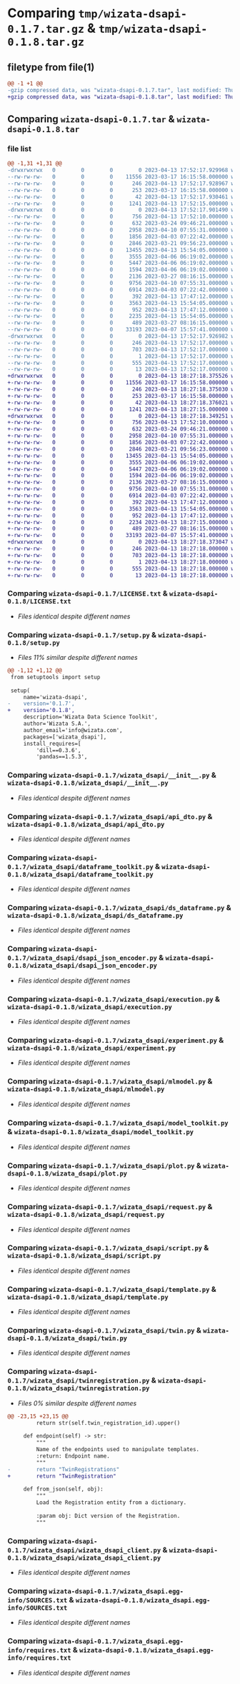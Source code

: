 # Comparing `tmp/wizata-dsapi-0.1.7.tar.gz` & `tmp/wizata-dsapi-0.1.8.tar.gz`

## filetype from file(1)

```diff
@@ -1 +1 @@
-gzip compressed data, was "wizata-dsapi-0.1.7.tar", last modified: Thu Apr 13 17:52:17 2023, max compression
+gzip compressed data, was "wizata-dsapi-0.1.8.tar", last modified: Thu Apr 13 18:27:18 2023, max compression
```

## Comparing `wizata-dsapi-0.1.7.tar` & `wizata-dsapi-0.1.8.tar`

### file list

```diff
@@ -1,31 +1,31 @@
-drwxrwxrwx   0        0        0        0 2023-04-13 17:52:17.929968 wizata-dsapi-0.1.7/
--rw-rw-rw-   0        0        0    11556 2023-03-17 16:15:58.000000 wizata-dsapi-0.1.7/LICENSE.txt
--rw-rw-rw-   0        0        0      246 2023-04-13 17:52:17.928967 wizata-dsapi-0.1.7/PKG-INFO
--rw-rw-rw-   0        0        0      253 2023-03-17 16:15:58.000000 wizata-dsapi-0.1.7/README.rst
--rw-rw-rw-   0        0        0       42 2023-04-13 17:52:17.930461 wizata-dsapi-0.1.7/setup.cfg
--rw-rw-rw-   0        0        0     1241 2023-04-13 17:52:15.000000 wizata-dsapi-0.1.7/setup.py
-drwxrwxrwx   0        0        0        0 2023-04-13 17:52:17.901490 wizata-dsapi-0.1.7/wizata_dsapi/
--rw-rw-rw-   0        0        0      756 2023-04-13 17:52:10.000000 wizata-dsapi-0.1.7/wizata_dsapi/__init__.py
--rw-rw-rw-   0        0        0      632 2023-03-24 09:46:21.000000 wizata-dsapi-0.1.7/wizata_dsapi/api_dto.py
--rw-rw-rw-   0        0        0     2958 2023-04-10 07:55:31.000000 wizata-dsapi-0.1.7/wizata_dsapi/dataframe_toolkit.py
--rw-rw-rw-   0        0        0     1856 2023-04-03 07:22:42.000000 wizata-dsapi-0.1.7/wizata_dsapi/ds_dataframe.py
--rw-rw-rw-   0        0        0     2846 2023-03-21 09:56:23.000000 wizata-dsapi-0.1.7/wizata_dsapi/dsapi_json_encoder.py
--rw-rw-rw-   0        0        0    13455 2023-04-13 15:54:05.000000 wizata-dsapi-0.1.7/wizata_dsapi/execution.py
--rw-rw-rw-   0        0        0     3555 2023-04-06 06:19:02.000000 wizata-dsapi-0.1.7/wizata_dsapi/experiment.py
--rw-rw-rw-   0        0        0     5447 2023-04-06 06:19:02.000000 wizata-dsapi-0.1.7/wizata_dsapi/mlmodel.py
--rw-rw-rw-   0        0        0     1594 2023-04-06 06:19:02.000000 wizata-dsapi-0.1.7/wizata_dsapi/model_toolkit.py
--rw-rw-rw-   0        0        0     2136 2023-03-27 08:16:15.000000 wizata-dsapi-0.1.7/wizata_dsapi/plot.py
--rw-rw-rw-   0        0        0     9756 2023-04-10 07:55:31.000000 wizata-dsapi-0.1.7/wizata_dsapi/request.py
--rw-rw-rw-   0        0        0     6914 2023-04-03 07:22:42.000000 wizata-dsapi-0.1.7/wizata_dsapi/script.py
--rw-rw-rw-   0        0        0      392 2023-04-13 17:47:12.000000 wizata-dsapi-0.1.7/wizata_dsapi/sql_dto.py
--rw-rw-rw-   0        0        0     3563 2023-04-13 15:54:05.000000 wizata-dsapi-0.1.7/wizata_dsapi/template.py
--rw-rw-rw-   0        0        0      952 2023-04-13 17:47:12.000000 wizata-dsapi-0.1.7/wizata_dsapi/twin.py
--rw-rw-rw-   0        0        0     2235 2023-04-13 15:54:05.000000 wizata-dsapi-0.1.7/wizata_dsapi/twinregistration.py
--rw-rw-rw-   0        0        0      489 2023-03-27 08:16:15.000000 wizata-dsapi-0.1.7/wizata_dsapi/wizard_function.py
--rw-rw-rw-   0        0        0    33193 2023-04-07 15:57:41.000000 wizata-dsapi-0.1.7/wizata_dsapi/wizata_dsapi_client.py
-drwxrwxrwx   0        0        0        0 2023-04-13 17:52:17.926982 wizata-dsapi-0.1.7/wizata_dsapi.egg-info/
--rw-rw-rw-   0        0        0      246 2023-04-13 17:52:17.000000 wizata-dsapi-0.1.7/wizata_dsapi.egg-info/PKG-INFO
--rw-rw-rw-   0        0        0      703 2023-04-13 17:52:17.000000 wizata-dsapi-0.1.7/wizata_dsapi.egg-info/SOURCES.txt
--rw-rw-rw-   0        0        0        1 2023-04-13 17:52:17.000000 wizata-dsapi-0.1.7/wizata_dsapi.egg-info/dependency_links.txt
--rw-rw-rw-   0        0        0      555 2023-04-13 17:52:17.000000 wizata-dsapi-0.1.7/wizata_dsapi.egg-info/requires.txt
--rw-rw-rw-   0        0        0       13 2023-04-13 17:52:17.000000 wizata-dsapi-0.1.7/wizata_dsapi.egg-info/top_level.txt
+drwxrwxrwx   0        0        0        0 2023-04-13 18:27:18.375526 wizata-dsapi-0.1.8/
+-rw-rw-rw-   0        0        0    11556 2023-03-17 16:15:58.000000 wizata-dsapi-0.1.8/LICENSE.txt
+-rw-rw-rw-   0        0        0      246 2023-04-13 18:27:18.375030 wizata-dsapi-0.1.8/PKG-INFO
+-rw-rw-rw-   0        0        0      253 2023-03-17 16:15:58.000000 wizata-dsapi-0.1.8/README.rst
+-rw-rw-rw-   0        0        0       42 2023-04-13 18:27:18.376021 wizata-dsapi-0.1.8/setup.cfg
+-rw-rw-rw-   0        0        0     1241 2023-04-13 18:27:15.000000 wizata-dsapi-0.1.8/setup.py
+drwxrwxrwx   0        0        0        0 2023-04-13 18:27:18.349251 wizata-dsapi-0.1.8/wizata_dsapi/
+-rw-rw-rw-   0        0        0      756 2023-04-13 17:52:10.000000 wizata-dsapi-0.1.8/wizata_dsapi/__init__.py
+-rw-rw-rw-   0        0        0      632 2023-03-24 09:46:21.000000 wizata-dsapi-0.1.8/wizata_dsapi/api_dto.py
+-rw-rw-rw-   0        0        0     2958 2023-04-10 07:55:31.000000 wizata-dsapi-0.1.8/wizata_dsapi/dataframe_toolkit.py
+-rw-rw-rw-   0        0        0     1856 2023-04-03 07:22:42.000000 wizata-dsapi-0.1.8/wizata_dsapi/ds_dataframe.py
+-rw-rw-rw-   0        0        0     2846 2023-03-21 09:56:23.000000 wizata-dsapi-0.1.8/wizata_dsapi/dsapi_json_encoder.py
+-rw-rw-rw-   0        0        0    13455 2023-04-13 15:54:05.000000 wizata-dsapi-0.1.8/wizata_dsapi/execution.py
+-rw-rw-rw-   0        0        0     3555 2023-04-06 06:19:02.000000 wizata-dsapi-0.1.8/wizata_dsapi/experiment.py
+-rw-rw-rw-   0        0        0     5447 2023-04-06 06:19:02.000000 wizata-dsapi-0.1.8/wizata_dsapi/mlmodel.py
+-rw-rw-rw-   0        0        0     1594 2023-04-06 06:19:02.000000 wizata-dsapi-0.1.8/wizata_dsapi/model_toolkit.py
+-rw-rw-rw-   0        0        0     2136 2023-03-27 08:16:15.000000 wizata-dsapi-0.1.8/wizata_dsapi/plot.py
+-rw-rw-rw-   0        0        0     9756 2023-04-10 07:55:31.000000 wizata-dsapi-0.1.8/wizata_dsapi/request.py
+-rw-rw-rw-   0        0        0     6914 2023-04-03 07:22:42.000000 wizata-dsapi-0.1.8/wizata_dsapi/script.py
+-rw-rw-rw-   0        0        0      392 2023-04-13 17:47:12.000000 wizata-dsapi-0.1.8/wizata_dsapi/sql_dto.py
+-rw-rw-rw-   0        0        0     3563 2023-04-13 15:54:05.000000 wizata-dsapi-0.1.8/wizata_dsapi/template.py
+-rw-rw-rw-   0        0        0      952 2023-04-13 17:47:12.000000 wizata-dsapi-0.1.8/wizata_dsapi/twin.py
+-rw-rw-rw-   0        0        0     2234 2023-04-13 18:27:15.000000 wizata-dsapi-0.1.8/wizata_dsapi/twinregistration.py
+-rw-rw-rw-   0        0        0      489 2023-03-27 08:16:15.000000 wizata-dsapi-0.1.8/wizata_dsapi/wizard_function.py
+-rw-rw-rw-   0        0        0    33193 2023-04-07 15:57:41.000000 wizata-dsapi-0.1.8/wizata_dsapi/wizata_dsapi_client.py
+drwxrwxrwx   0        0        0        0 2023-04-13 18:27:18.373047 wizata-dsapi-0.1.8/wizata_dsapi.egg-info/
+-rw-rw-rw-   0        0        0      246 2023-04-13 18:27:18.000000 wizata-dsapi-0.1.8/wizata_dsapi.egg-info/PKG-INFO
+-rw-rw-rw-   0        0        0      703 2023-04-13 18:27:18.000000 wizata-dsapi-0.1.8/wizata_dsapi.egg-info/SOURCES.txt
+-rw-rw-rw-   0        0        0        1 2023-04-13 18:27:18.000000 wizata-dsapi-0.1.8/wizata_dsapi.egg-info/dependency_links.txt
+-rw-rw-rw-   0        0        0      555 2023-04-13 18:27:18.000000 wizata-dsapi-0.1.8/wizata_dsapi.egg-info/requires.txt
+-rw-rw-rw-   0        0        0       13 2023-04-13 18:27:18.000000 wizata-dsapi-0.1.8/wizata_dsapi.egg-info/top_level.txt
```

### Comparing `wizata-dsapi-0.1.7/LICENSE.txt` & `wizata-dsapi-0.1.8/LICENSE.txt`

 * *Files identical despite different names*

### Comparing `wizata-dsapi-0.1.7/setup.py` & `wizata-dsapi-0.1.8/setup.py`

 * *Files 11% similar despite different names*

```diff
@@ -1,12 +1,12 @@
 from setuptools import setup
 
 setup(
     name='wizata-dsapi',
-    version='0.1.7',
+    version='0.1.8',
     description='Wizata Data Science Toolkit',
     author='Wizata S.A.',
     author_email='info@wizata.com',
     packages=['wizata_dsapi'],
     install_requires=[
         'dill==0.3.6',
         'pandas==1.5.3',
```

### Comparing `wizata-dsapi-0.1.7/wizata_dsapi/__init__.py` & `wizata-dsapi-0.1.8/wizata_dsapi/__init__.py`

 * *Files identical despite different names*

### Comparing `wizata-dsapi-0.1.7/wizata_dsapi/api_dto.py` & `wizata-dsapi-0.1.8/wizata_dsapi/api_dto.py`

 * *Files identical despite different names*

### Comparing `wizata-dsapi-0.1.7/wizata_dsapi/dataframe_toolkit.py` & `wizata-dsapi-0.1.8/wizata_dsapi/dataframe_toolkit.py`

 * *Files identical despite different names*

### Comparing `wizata-dsapi-0.1.7/wizata_dsapi/ds_dataframe.py` & `wizata-dsapi-0.1.8/wizata_dsapi/ds_dataframe.py`

 * *Files identical despite different names*

### Comparing `wizata-dsapi-0.1.7/wizata_dsapi/dsapi_json_encoder.py` & `wizata-dsapi-0.1.8/wizata_dsapi/dsapi_json_encoder.py`

 * *Files identical despite different names*

### Comparing `wizata-dsapi-0.1.7/wizata_dsapi/execution.py` & `wizata-dsapi-0.1.8/wizata_dsapi/execution.py`

 * *Files identical despite different names*

### Comparing `wizata-dsapi-0.1.7/wizata_dsapi/experiment.py` & `wizata-dsapi-0.1.8/wizata_dsapi/experiment.py`

 * *Files identical despite different names*

### Comparing `wizata-dsapi-0.1.7/wizata_dsapi/mlmodel.py` & `wizata-dsapi-0.1.8/wizata_dsapi/mlmodel.py`

 * *Files identical despite different names*

### Comparing `wizata-dsapi-0.1.7/wizata_dsapi/model_toolkit.py` & `wizata-dsapi-0.1.8/wizata_dsapi/model_toolkit.py`

 * *Files identical despite different names*

### Comparing `wizata-dsapi-0.1.7/wizata_dsapi/plot.py` & `wizata-dsapi-0.1.8/wizata_dsapi/plot.py`

 * *Files identical despite different names*

### Comparing `wizata-dsapi-0.1.7/wizata_dsapi/request.py` & `wizata-dsapi-0.1.8/wizata_dsapi/request.py`

 * *Files identical despite different names*

### Comparing `wizata-dsapi-0.1.7/wizata_dsapi/script.py` & `wizata-dsapi-0.1.8/wizata_dsapi/script.py`

 * *Files identical despite different names*

### Comparing `wizata-dsapi-0.1.7/wizata_dsapi/template.py` & `wizata-dsapi-0.1.8/wizata_dsapi/template.py`

 * *Files identical despite different names*

### Comparing `wizata-dsapi-0.1.7/wizata_dsapi/twin.py` & `wizata-dsapi-0.1.8/wizata_dsapi/twin.py`

 * *Files identical despite different names*

### Comparing `wizata-dsapi-0.1.7/wizata_dsapi/twinregistration.py` & `wizata-dsapi-0.1.8/wizata_dsapi/twinregistration.py`

 * *Files 0% similar despite different names*

```diff
@@ -23,15 +23,15 @@
         return str(self.twin_registration_id).upper()
 
     def endpoint(self) -> str:
         """
         Name of the endpoints used to manipulate templates.
         :return: Endpoint name.
         """
-        return "TwinRegistrations"
+        return "TwinRegistration"
 
     def from_json(self, obj):
         """
         Load the Registration entity from a dictionary.
 
         :param obj: Dict version of the Registration.
         """
```

### Comparing `wizata-dsapi-0.1.7/wizata_dsapi/wizata_dsapi_client.py` & `wizata-dsapi-0.1.8/wizata_dsapi/wizata_dsapi_client.py`

 * *Files identical despite different names*

### Comparing `wizata-dsapi-0.1.7/wizata_dsapi.egg-info/SOURCES.txt` & `wizata-dsapi-0.1.8/wizata_dsapi.egg-info/SOURCES.txt`

 * *Files identical despite different names*

### Comparing `wizata-dsapi-0.1.7/wizata_dsapi.egg-info/requires.txt` & `wizata-dsapi-0.1.8/wizata_dsapi.egg-info/requires.txt`

 * *Files identical despite different names*

